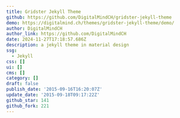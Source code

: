 ```yaml
---
title: Gridster Jekyll Theme
github: https://github.com/DigitalMindCH/gridster-jekyll-theme
demo: https://digitalmind.ch/themes/gridster-jekyll-theme/demo/
author: DigitalMindCH
author_link: https://github.com/DigitalMindCH
date: 2024-11-27T17:18:57.686Z
description: a jekyll theme in material design
ssg:
  - Jekyll
css: []
ui: []
cms: []
category: []
draft: false
publish_date: '2015-09-16T16:20:07Z'
update_date: '2015-09-18T09:17:22Z'
github_star: 141
github_fork: 221
---
```

